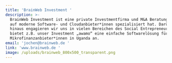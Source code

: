 ```yaml
---
title: 'BrainWeb Investment '
description: >-
  BrainWeb Investment ist eine private Investmentfirma und M&A Beratung die sich
  auf moderne Software- und Cloudanbieter*innen spezialisiert hat. Darüber
  hinaus engagieren wir uns in vielen Bereichen des Social Entrepreneurship, so
  bietet z.B. unser Investment „awamo“ eine einfache Softwarelösung für
  Mikrofinanzanbieter*innen in Uganda an.
email: 'jochen@brainweb.de '
link: 'www.brainweb.de '
image: /uploads/brainweb_800x500_transparent.png
---
```



